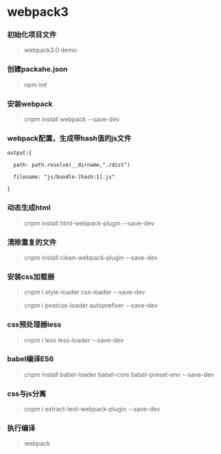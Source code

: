 # webpack3

### 初始化项目文件
>webpack3.0 demo
   
### 创建packahe.json     
>npm init 

### 安装webpack
>cnpm install webpack --save-dev  

### webpack配置，生成带hash值的js文件
`output:{`

`  path: path.resolve(__dirname,"./dist")`

`  filename: "js/bundle-[hash:1].js"`

`}`

### 动态生成html
>cnpm install html-webpack-plugin --save-dev

### 清除重复的文件
>cnpm install clean-webpack-plugin --save-dev

### 安装css加载器
>cnpm i style-loader css-loader --save-dev

>cnpm i postcss-loader autoprefixer --save-dev

### css预处理器less
>cnpm i less less-loader --save-dev

### babel编译ES6
>cnpm install  babel-loader babel-core babel-preset-env --save-dev

### css与js分离
>cnpm i extract-text-webpack-plugin --save-dev

### 执行编译
>webpack


    
